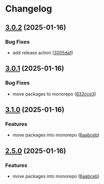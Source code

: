 # Changelog

## [3.0.2](https://github.com/emackie-eddaic/nestjs-services/compare/nestjs-google-maps-v3.0.1...nestjs-google-maps-v3.0.2) (2025-01-16)


### Bug Fixes

* add release action ([3005da1](https://github.com/emackie-eddaic/nestjs-services/commit/3005da139e320281bb52b6deadf552c3c8f7760a))

## [3.0.1](https://github.com/emackie-eddaic/nestjs-services/compare/nestjs-google-maps-v3.0.0...nestjs-google-maps-v3.0.1) (2025-01-16)


### Bug Fixes

* move packages to monorepo ([832cce3](https://github.com/emackie-eddaic/nestjs-services/commit/832cce33f638809afa4484f42ce715682df13a41))

## [3.1.0](https://github.com/emackie-eddaic/nestjs-services/compare/nestjs-google-maps-v3.0.0...nestjs-google-maps-v3.1.0) (2025-01-16)


### Features

* move packages into monorepo ([6aabceb](https://github.com/emackie-eddaic/nestjs-services/commit/6aabcebdef44b59de9aa7b13754c944e1e7241eb))

## [2.5.0](https://github.com/emackie-eddaic/nestjs-services/compare/nestjs-google-maps-v2.4.0...nestjs-google-maps-v2.5.0) (2025-01-16)


### Features

* move packages into monorepo ([6aabceb](https://github.com/emackie-eddaic/nestjs-services/commit/6aabcebdef44b59de9aa7b13754c944e1e7241eb))
